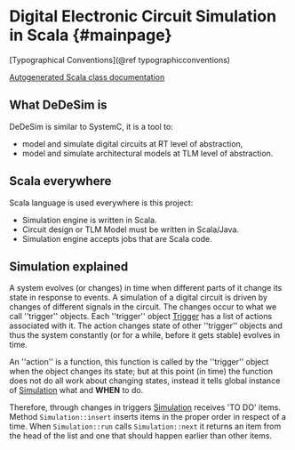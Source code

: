 Digital Electronic Circuit Simulation in Scala          {#mainpage}
==============================================

[Typographical Conventions](@ref typographicconventions)

[Autogenerated Scala class documentation](../../scala/index.html "Scala doc")


## What DeDeSim is

DeDeSim is similar to SystemC, it is a tool to:
* model and simulate digital circuits at RT level of abstraction,
* model and simulate architectural models at TLM level of abstraction.

## Scala everywhere

Scala language is used everywhere is this project:
* Simulation engine is written in Scala.
* Circuit design or TLM Model must be written in Scala/Java.
* Simulation engine accepts jobs that are Scala code.

## Simulation explained

[Trigger]: ../../scala/index.html#curoles.dedesim.Trigger "Trigger"
[Simulation]: ../../scala/index.html#curoles.dedesim.Simulation "Simulation"

A system evolves (or changes) in time when different parts of it
change its state in response to events.
A simulation of a digital circuit is driven by changes of different
signals in the circuit.
The changes occur to what we call ''trigger'' objects.
Each ''trigger'' object [Trigger] has a list
of actions associated with it.
The action changes state of other
''trigger'' objects and thus the system
constantly (or for a while, before it gets stable) evolves in time.

An ''action'' is a function, this function is called by the ''trigger''
object when the object changes its state; but at this point (in time)
the function does not do all work about changing states, instead it
tells global instance of [Simulation] what and __WHEN__ to do.

Therefore, through changes in triggers [Simulation] receives 'TO DO' items.
Method `Simulation::insert` inserts items in the proper order in respect of a time.
When `Simulation::run` calls `Simulation::next` it returns an item from the
head of the list and one that should happen earlier than other items.


